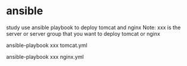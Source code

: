 # ansible

study use ansible playbook to  deploy tomcat and nginx
Note: xxx is the server or server group that you want to deploy tomcat or nginx

ansible-playbook xxx tomcat.yml

ansible-playbook xxx nginx.yml
